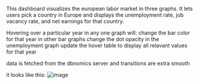 

This dashboard visualizes the european labor market in three graphs. It lets users pick a country in Europe and displays the unemployment rate, job vacancy rate, and net earnings for that country.


Hovering over a particular year in any one graph will:
    change the bar color for that year in other bar graphs
    change the dot opacity in the unemployment graph
    update the hover table to display all relavant values for that year
    

data is fetched from the dbnomics server and transitions are extra smooth 

it looks like this: 
![image](https://user-images.githubusercontent.com/19578788/110373373-6c0b0300-801d-11eb-85d0-7cd1bf69bb76.png)
